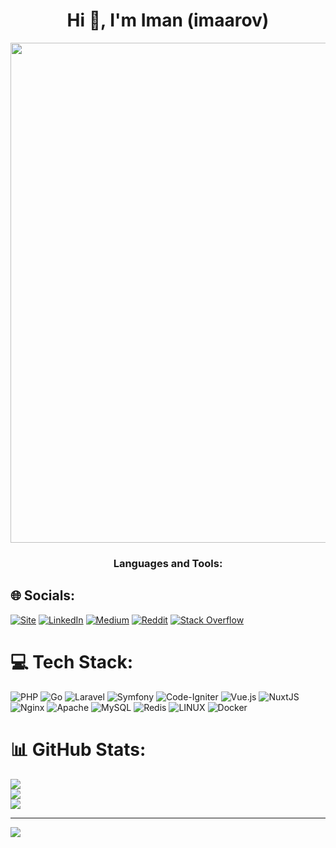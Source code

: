 <h1 align="center">Hi 👋, I'm Iman (imaarov)</h1>
<p align="center"><img align="center" width="800px" src="https://thumbs.gfycat.com/BitesizedWeeklyAffenpinscher-size_restricted.gif"></p>
<h3 align="center">Languages and Tools:</h3>


## 🌐 Socials:
[![Site](https://img.shields.io/badge/Website-%230077B5.svg?logo=google&logoColor=white)](https://imaarov.ir/) 
[![LinkedIn](https://img.shields.io/badge/LinkedIn-%230077B5.svg?logo=linkedin&logoColor=white)](https://linkedin.com/in/iman-atarof-244900259/) [![Medium](https://img.shields.io/badge/Medium-12100E?logo=medium&logoColor=white)](https://medium.com/@imaarov) [![Reddit](https://img.shields.io/badge/Reddit-%23FF4500.svg?logo=Reddit&logoColor=white)](https://reddit.com/user/imaarov) [![Stack Overflow](https://img.shields.io/badge/-Stackoverflow-FE7A16?logo=stack-overflow&logoColor=white)](https://stackoverflow.com/users/18310654) 

# 💻 Tech Stack:
![PHP](https://img.shields.io/badge/php-%23777BB4.svg?style=for-the-badge&logo=php&logoColor=white) ![Go](https://img.shields.io/badge/go-%2300ADD8.svg?style=for-the-badge&logo=go&logoColor=white) 
![Laravel](https://img.shields.io/badge/laravel-%23FF2D20.svg?style=for-the-badge&logo=laravel&logoColor=white) 
![Symfony](https://img.shields.io/badge/symfony-%23000000.svg?style=for-the-badge&logo=symfony&logoColor=white) 
![Code-Igniter](https://img.shields.io/badge/CodeIgniter-%23EF4223.svg?style=for-the-badge&logo=codeIgniter&logoColor=white) 
![Vue.js](https://img.shields.io/badge/vuejs-%2335495e.svg?style=for-the-badge&logo=vuedotjs&logoColor=%234FC08D)
![NuxtJS](https://img.shields.io/badge/Nuxt-black?style=for-the-badge&logo=nuxt.js&logoColor=white) 
 ![Nginx](https://img.shields.io/badge/nginx-%23009639.svg?style=for-the-badge&logo=nginx&logoColor=white) ![Apache](https://img.shields.io/badge/apache-%23D42029.svg?style=for-the-badge&logo=apache&logoColor=white) ![MySQL](https://img.shields.io/badge/mysql-%2300f.svg?style=for-the-badge&logo=mysql&logoColor=white) ![Redis](https://img.shields.io/badge/redis-%23DD0031.svg?style=for-the-badge&logo=redis&logoColor=white) ![LINUX](https://img.shields.io/badge/Linux-FCC624?style=for-the-badge&logo=linux&logoColor=black) ![Docker](https://img.shields.io/badge/docker-%230db7ed.svg?style=for-the-badge&logo=docker&logoColor=white)
# 📊 GitHub Stats:
![](https://github-readme-stats.vercel.app/api?username=imaarov&theme=vue&hide_border=true&include_all_commits=true&count_private=true)<br/>
![](https://github-readme-streak-stats.herokuapp.com/?user=imaarov&theme=vue&hide_border=true)<br/>
![](https://github-readme-stats.vercel.app/api/top-langs/?username=imaarov&theme=vue&hide_border=true&include_all_commits=true&count_private=true&layout=compact)

---
[![](https://visitcount.itsvg.in/api?id=imaarov&icon=0&color=0)](https://visitcount.itsvg.in)

<!-- Proudly created with GPRM ( https://gprm.itsvg.in ) -->
